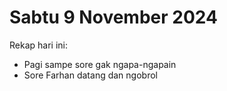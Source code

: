 # Sabtu 9 November 2024

Rekap hari ini:

- Pagi sampe sore gak ngapa-ngapain
- Sore Farhan datang dan ngobrol
